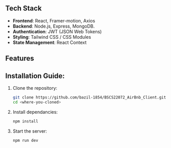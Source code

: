## Tech Stack
- **Frontend**: React, Framer-motion, Axios
- **Backend**: Node.js, Express, MongoDB.
- **Authentication**: JWT (JSON Web Tokens)
- **Styling**: Tailwind CSS / CSS Modules
- **State Management**: React Context

## Features

## Installation Guide:

1. Clone the repository:
   ```bash
   git clone https://github.com/bazil-1854/BSCS22072_AirBnb_Client.git
   cd <where-you-cloned>
   ```

   
2. Install dependancies:
   ```bash
   npm install
   ```

3. Start the server:
   ```bash
   npm run dev
   ```
